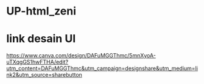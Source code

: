 # UP-html_zeni
# link desain UI
https://www.canva.com/design/DAFuMGGThmc/5mnXyoA-uTXqgGS1hwFTHA/edit?utm_content=DAFuMGGThmc&utm_campaign=designshare&utm_medium=link2&utm_source=sharebutton
